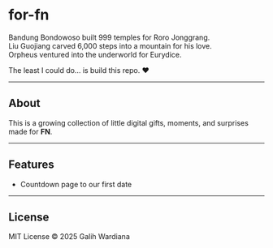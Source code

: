 # for-fn

Bandung Bondowoso built 999 temples for Roro Jonggrang.  
Liu Guojiang carved 6,000 steps into a mountain for his love.  
Orpheus ventured into the underworld for Eurydice.  

The least I could do... is build this repo. ❤️

---

## About
This is a growing collection of little digital gifts, moments, and surprises made for **FN**.  

---

## Features
- Countdown page to our first date  

---

## License
MIT License © 2025 Galih Wardiana
